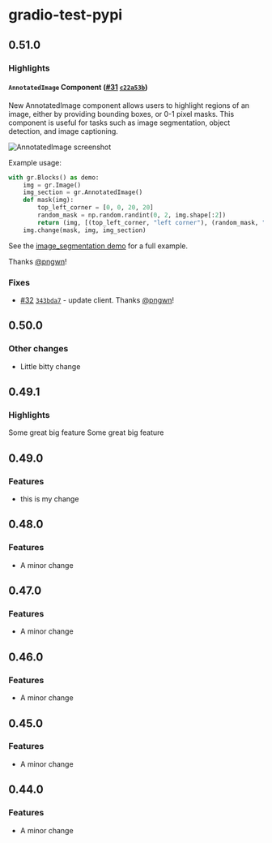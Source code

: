 # gradio-test-pypi

## 0.51.0

### Highlights

#### `AnnotatedImage` Component ([#31](https://github.com/pngwn/pypi-npm-changeset/pull/31) [`c22a53b`](https://github.com/pngwn/pypi-npm-changeset/commit/c22a53bf4cf9d80f69caafa8732cb9ae8db2370f))

New AnnotatedImage component allows users to highlight regions of an image, either by providing bounding boxes, or 0-1 pixel masks. This component is useful for tasks such as image segmentation, object detection, and image captioning.

![AnnotatedImage screenshot](https://user-images.githubusercontent.com/7870876/232142720-86e0020f-beaf-47b9-a843-689c9621f09c.gif)

Example usage:

```python
with gr.Blocks() as demo:
    img = gr.Image()
    img_section = gr.AnnotatedImage()
    def mask(img):
        top_left_corner = [0, 0, 20, 20]
        random_mask = np.random.randint(0, 2, img.shape[:2])
        return (img, [(top_left_corner, "left corner"), (random_mask, "random")])
    img.change(mask, img, img_section)
```

See the [image_segmentation demo](https://github.com/gradio-app/gradio/tree/main/demo/image_segmentation) for a full example.

 Thanks [@pngwn](https://github.com/pngwn)!

### Fixes

- [#32](https://github.com/pngwn/pypi-npm-changeset/pull/32) [`343bda7`](https://github.com/pngwn/pypi-npm-changeset/commit/343bda7ccf39458fb7172693c137e3773f834eea) - update client. Thanks [@pngwn](https://github.com/pngwn)!

## 0.50.0

### Other changes

- Little bitty change

## 0.49.1

### Highlights

Some great big feature
Some great big feature

## 0.49.0

### Features

- this is my change

## 0.48.0

### Features

- A minor change

## 0.47.0

### Features

- A minor change

## 0.46.0

### Features

- A minor change

## 0.45.0

### Features

- A minor change

## 0.44.0

### Features

- A minor change